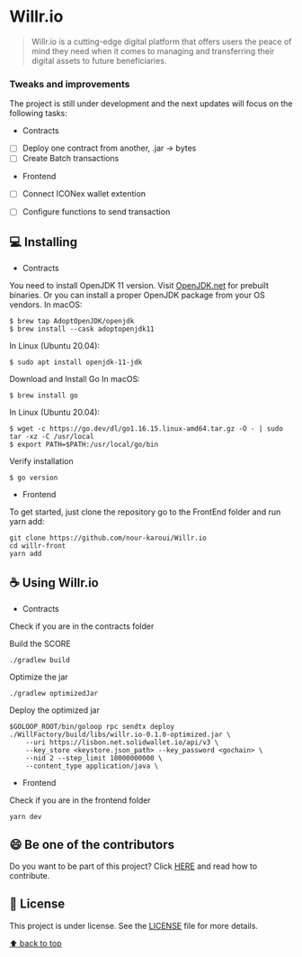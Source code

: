 # Willr.io

> Willr.io is a cutting-edge digital platform that offers users the peace of mind they need when it comes to managing and transferring their digital assets to future beneficiaries.

### Tweaks and improvements

The project is still under development and the next updates will focus on the following tasks:

- Contracts

- [ ] Deploy one contract from another, .jar -> bytes
- [ ] Create Batch transactions

- Frontend

- [ ] Connect ICONex wallet extention
- [ ] Configure functions to send transaction


## 💻 Installing

- Contracts

You need to install OpenJDK 11 version. Visit [OpenJDK.net](http://openjdk.java.net/) for prebuilt binaries.
Or you can install a proper OpenJDK package from your OS vendors.
In macOS:
```
$ brew tap AdoptOpenJDK/openjdk
$ brew install --cask adoptopenjdk11
```
In Linux (Ubuntu 20.04):
```
$ sudo apt install openjdk-11-jdk
```
Download and Install Go
In macOS:
```
$ brew install go
```
In Linux (Ubuntu 20.04):
```
$ wget -c https://go.dev/dl/go1.16.15.linux-amd64.tar.gz -O - | sudo tar -xz -C /usr/local
$ export PATH=$PATH:/usr/local/go/bin
```
Verify installation
```
$ go version
```

- Frontend

To get started, just clone the repository go to the FrontEnd folder and run yarn add:

```
git clone https://github.com/nour-karoui/Willr.io
cd willr-front
yarn add
```

## ☕ Using Willr.io

- Contracts

Check if you are in the contracts folder

Build the SCORE
```
./gradlew build
```

Optimize the jar
```
./gradlew optimizedJar
```

Deploy the optimized jar
```
$GOLOOP_ROOT/bin/goloop rpc sendtx deploy ./WillFactory/build/libs/willr.io-0.1.0-optimized.jar \
    --uri https://lisbon.net.solidwallet.io/api/v3 \
    --key_store <keystore.json_path> --key_password <gochain> \
    --nid 2 --step_limit 10000000000 \
    --content_type application/java \
```

- Frontend

Check if you are in the frontend folder

```
yarn dev
```


## 😄 Be one of the contributors<br>

Do you want to be part of this project? Click [HERE](CONTRIBUTING.md) and read how to contribute.

## 📝 License

This project is under license. See the [LICENSE](LICENSE.md) file for more details.

[⬆ back to top](#project-name)<br>
